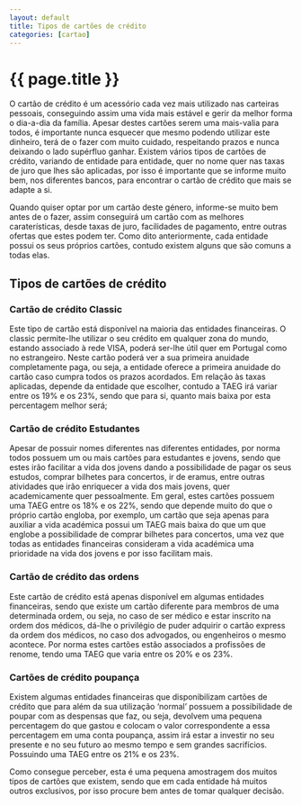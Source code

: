 ```yaml
---
layout: default
title: Tipos de cartões de crédito
categories: [cartao]
---
```


# {{ page.title }}

O cartão de crédito é um acessório cada vez mais utilizado nas carteiras pessoais, conseguindo assim uma vida mais estável e gerir da melhor forma o dia-a-dia da família. Apesar destes cartões serem uma mais-valia para todos, é importante nunca esquecer que mesmo podendo utilizar este dinheiro, terá de o fazer com muito cuidado, respeitando prazos e nunca deixando o lado supérfluo ganhar. Existem vários tipos de cartões de crédito, variando de entidade para entidade, quer no nome quer nas taxas de juro que lhes são aplicadas, por isso é importante que se informe muito bem, nos diferentes bancos, para encontrar o cartão de crédito que mais se adapte a si.

Quando quiser optar por um cartão deste género, informe-se muito bem antes de o fazer, assim conseguirá um cartão com as melhores caraterísticas, desde taxas de juro, facilidades de pagamento, entre outras ofertas que estes podem ter. Como dito anteriormente, cada entidade possui os seus próprios cartões, contudo existem alguns que são comuns a todas elas.

## Tipos de cartões de crédito

### Cartão de crédito Classic

Este tipo de cartão está disponível na maioria das entidades financeiras. O classic permite-lhe utilizar o seu crédito em qualquer zona do mundo, estando associado à rede VISA, poderá ser-lhe útil quer em Portugal como no estrangeiro. Neste cartão poderá ver a sua primeira anuidade completamente paga, ou seja, a entidade oferece a primeira anuidade do cartão caso cumpra todos os prazos acordados. Em relação às taxas aplicadas, depende da entidade que escolher, contudo a TAEG irá variar entre os 19% e os 23%, sendo que para si, quanto mais baixa por esta percentagem melhor será;

### Cartão de crédito Estudantes

Apesar de possuir nomes diferentes nas diferentes entidades, por norma todos possuem um ou mais cartões para estudantes e jovens, sendo que estes irão facilitar a vida dos jovens dando a possibilidade de pagar os seus estudos, comprar bilhetes para concertos, ir de eramus, entre outras atividades que irão enriquecer a vida dos mais jovens, quer academicamente quer pessoalmente. Em geral, estes cartões possuem uma TAEG entre os 18% e os 22%, sendo que depende muito do que o próprio cartão engloba, por exemplo, um cartão que seja apenas para auxiliar a vida académica possui um TAEG mais baixa do que um que englobe a possibilidade de comprar bilhetes para concertos, uma vez que todas as entidades financeiras consideram a vida académica uma prioridade na vida dos jovens e por isso facilitam mais.

### Cartão de crédito das ordens

Este cartão de crédito está apenas disponível em algumas entidades financeiras, sendo que existe um cartão diferente para membros de uma determinada ordem, ou seja, no caso de ser médico e estar inscrito na ordem dos médicos, dá-lhe o privilégio de puder adquirir o cartão express da ordem dos médicos, no caso dos advogados, ou engenheiros o mesmo acontece. Por norma estes cartões estão associados a profissões de renome, tendo uma TAEG que varia entre os 20% e os 23%.

### Cartões de crédito poupança

Existem algumas entidades financeiras que disponibilizam cartões de crédito que para além da sua utilização ‘normal’ possuem a possibilidade de poupar com as despensas que faz, ou seja, devolvem uma pequena percentagem do que gastou e colocam o valor correspondente a essa percentagem em uma conta poupança, assim irá estar a investir no seu presente e no seu futuro ao mesmo tempo e sem grandes sacrifícios. Possuindo uma TAEG entre os 21% e os 23%.

Como consegue perceber, esta é uma pequena amostragem dos muitos tipos de cartões que existem, sendo que em cada entidade há muitos outros exclusivos, por isso procure bem antes de tomar qualquer decisão.
